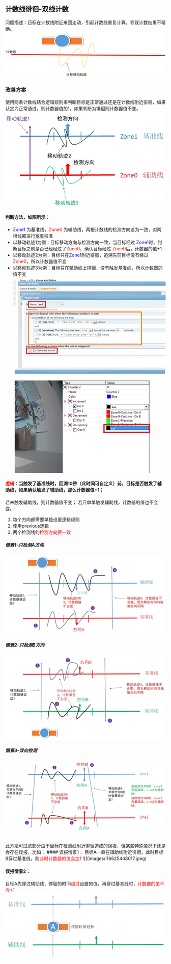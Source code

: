 ## 计数线徘徊-双线计数

问题描述：目标在计数线附近来回走动，引起计数线重复计算，导致计数结果不精确。
![](images/I16625448010.jpeg)

### 改善方案  
使用两条计数线结合逻辑规则来判断目标是正常通过还是在计数线附近徘徊，如果认定为正常通过，则计数器值加1，如果判断为徘徊则计数器值不变。
![](images/I16625448011.jpeg)

#### 判断方法，如图所示： 
- <span style="color: blue;">Zone1</span> 为基准线，<span style="color: red;">Zone0</span> 为辅助线，两根计数线的检测方向设为一致，对两根线都进行宽度校准
- 以移动轨迹1为例：目标移动方向与检测方向一致，当目标经过 <span style="color: blue;">Zone1</span>时，判断目标之前是否已经经过了<span style="color: red;">Zone0</span>，确认目标经过 <span style="color: red;">Zone0</span>后，计数器的值+1
- 以移动轨迹2为例：目标只在<span style="color: blue;">Zone1</span>附近徘徊，追溯先前目标没有经过<span style="color: red;">Zone0</span>，所以计数器值不变
- 以移动轨迹3为例：目标只在辅助线上徘徊，没有触发基准线，所以计数器的值不变  
![](images/I16625448012.jpeg)
![](images/I16625448013.jpeg)

#### <span style="color: red;">逻辑：</span>当触发了基准线时，回溯10秒（此时间可自定义）前，目标是否触发了辅助线，如果确认触发了辅助线，那么计数器值+1；
若未触发辅助线，则计数器值不变；
若只单单触发辅助线，计数器的值也不会变。
1. 每个方向都需要单独设置逻辑规则
2. 使用previous逻辑
3. 两个检测线的<span style="color: red;">检测方向要一致</span>
 
##### 情景1-只检测A方向
![](images/I16625448014.jpeg)

##### 情景2-只检测B方向
![](images/I16625448015.jpeg)

##### 情景3-双向检测
![](images/I16625448016.jpeg)

<br />
此方法可过滤部分由于目标在检测线附近徘徊造成的误报，但某些特殊情况下还是会存在误报，比如：
#### 误报情景1：
目标A一直在辅助线附近徘徊，此时目标B穿过基准线，则<span style="color: red;">此时计数器的值会加1</span>
![](images/I16625448017.jpeg)

#### 误报情景2：
目标A先穿过辅助线，停留的时间<span style="color: red;">超过</span>设置的值，再穿过基准线时，<span style="color: red;">计数器的值不会+1</span>
![](images/I16625448018.jpeg)
